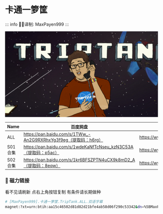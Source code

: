# 卡通一箩筐

::: info
✍🏻译制: MaxPayen999
:::

![COMEDYCENTRAL_TRIPTANK_214_HD_425020_1920x1080.jpg](COMEDYCENTRAL_TRIPTANK_214_HD_425020_1920x1080.jpg)

| Name | 百度网盘 | 阿里云盘 | MDpan |
| --- | --- | --- | --- |
| ALL | https://pan.baidu.com/s/1TWw_-An2G9RXRhxYg3f9eg（提取码：h6rg） | https://www.aliyundrive.com/s/BuGTSQSRwNQ | https://mdpan.tk/%E5%8D%A1%E9%80%9A%E4%B8%80%E7%AE%A9%E7%AD%90 |
| S01合集 | https://pan.baidu.com/s/1wdeKaNfTcNseu_kzN3C53A（提取码：p5ac） | https://www.aliyundrive.com/s/sUWu5k7LYP7 |  |
| S02合集 | https://pan.baidu.com/s/1kr6BFSZPTN4uCX9k8mD2_A（提取码：8eqw） | https://www.aliyundrive.com/s/RoH9iSbguA2 |  |

### 🧲 磁力链接

看不见请刷新 点右上角按钮复制 有条件请长期做种

```bash
# [MaxPayen999].卡通一箩筐.TripTank.ALL.双语字幕
magnet:?xt=urn:btih:aa15c46502d81d82d21bfe4ab58d06f290c53342&dn=%5BMaxPayen999%5D.%E5%8D%A1%E9%80%9A%E4%B8%80%E7%AE%A9%E7%AD%90.TripTank.ALL.%E5%8F%8C%E8%AF%AD%E5%AD%97%E5%B9%95&tr=http%3A%2F%2Falltorrents.net%3A80%2Fbt%2Fannounce.php&tr=http%3A%2F%2Fbluebird-hd.org%2Fannounce.php&tr=http%3A%2F%2Fwww.thetradersden.org%2Fforums%2Ftracker%2Fannounce.php&tr=http%3A%2F%2Ftracker.trancetraffic.com%3A80%2Fannounce.php&tr=http%3A%2F%2Firrenhaus.dyndns.dk%3A80%2Fannounce.php&tr=http%3A%2F%2F1337.abcvg.info%3A80%2Fannounce&tr=http%3A%2F%2Fbt.beatrice-raws.org%3A80%2Fannounce&tr=http%3A%2F%2Fwww.tribalmixes.com%3A80%2Fannounce.php&tr=http%3A%2F%2Fwww.wareztorrent.com%3A80%2Fannounce
```